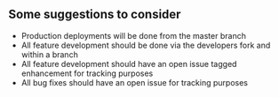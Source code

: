 
## Some suggestions to consider

* Production deployments will be done from the master branch
* All feature development should be done via the developers fork and within a branch
* All feature development should have an open issue tagged enhancement for tracking purposes
* All bug fixes should have an open issue for tracking purposes

